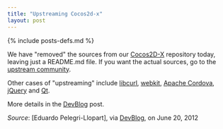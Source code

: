 ```yaml
---
title: "Upstreaming Cocos2d-x"
layout: post
---
```

{% include posts-defs.md %}

We have "removed" the sources from our [Cocos2D-X]()
repository today, leaving just a README.md file.
If you want the actual sources, go to the [upstream community](http://www.cocos2d-x.org/).

Other cases of "upstreaming" include
[libcurl](http://curl.haxx.se/),
[webkit](http://www.webkit.org/),
[Apache Cordova](http://incubator.apache.org/cordova/),
[jQuery](http://jquery.com/)
and
[Qt](http://gitorious.org/qt).

More details in the [DevBlog](http://devblog.blackberry.com/2012/06/upstreaming-contributions-cocos2dx/) post.

_Source_: [Eduardo Pelegri-Llopart], via [DevBlog](http://devblog.blackberry.com/2012/06/upstreaming-contributions-cocos2dx/), on June 20, 2012 


